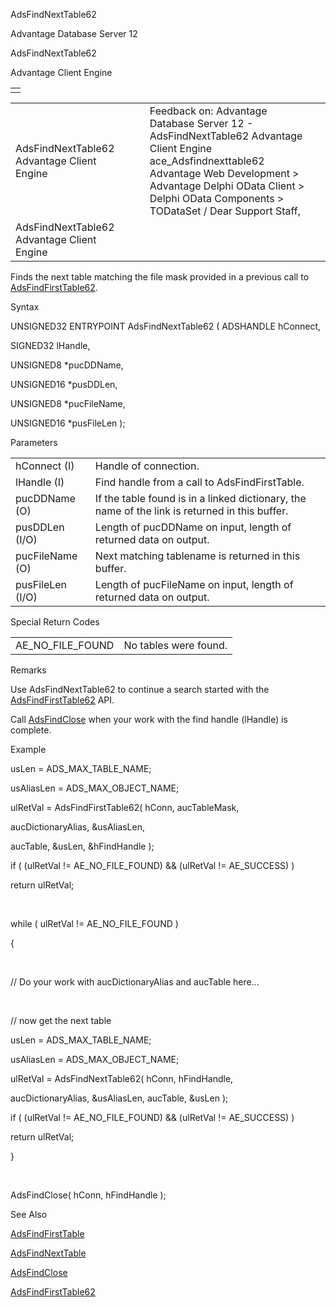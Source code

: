 AdsFindNextTable62




Advantage Database Server 12  

AdsFindNextTable62

Advantage Client Engine

|  |
| --- |
|  |

|  |  |  |  |  |
| --- | --- | --- | --- | --- |
| AdsFindNextTable62  Advantage Client Engine |  |  | Feedback on: Advantage Database Server 12 - AdsFindNextTable62 Advantage Client Engine ace\_Adsfindnexttable62 Advantage Web Development > Advantage Delphi OData Client > Delphi OData Components > TODataSet / Dear Support Staff, |  |
| AdsFindNextTable62  Advantage Client Engine |  |  |  |  |

Finds the next table matching the file mask provided in a previous call to [AdsFindFirstTable62](ace_adsfindfirsttable62.htm).

Syntax

UNSIGNED32 ENTRYPOINT AdsFindNextTable62 ( ADSHANDLE hConnect,

SIGNED32 lHandle,

UNSIGNED8 \*pucDDName,

UNSIGNED16 \*pusDDLen,

UNSIGNED8 \*pucFileName,

UNSIGNED16 \*pusFileLen );

Parameters

|  |  |
| --- | --- |
| hConnect (I) | Handle of connection. |
| lHandle (I) | Find handle from a call to AdsFindFirstTable. |
| pucDDName (O) | If the table found is in a linked dictionary, the name of the link is returned in this buffer. |
| pusDDLen (I/O) | Length of pucDDName on input, length of returned data on output. |
| pucFileName (O) | Next matching tablename is returned in this buffer. |
| pusFileLen (I/O) | Length of pucFileName on input, length of returned data on output. |

Special Return Codes

|  |  |
| --- | --- |
| AE\_NO\_FILE\_FOUND | No tables were found. |

Remarks

Use AdsFindNextTable62 to continue a search started with the [AdsFindFirstTable62](ace_adsfindfirsttable62.htm) API.

Call [AdsFindClose](ace_adsfindclose.htm) when your work with the find handle (lHandle) is complete.

Example

usLen = ADS\_MAX\_TABLE\_NAME;

usAliasLen = ADS\_MAX\_OBJECT\_NAME;

ulRetVal = AdsFindFirstTable62( hConn, aucTableMask,

aucDictionaryAlias, &usAliasLen,

aucTable, &usLen, &hFindHandle );

if ( (ulRetVal != AE\_NO\_FILE\_FOUND) && (ulRetVal != AE\_SUCCESS) )

return ulRetVal;

 

while ( ulRetVal != AE\_NO\_FILE\_FOUND )

{

 

// Do your work with aucDictionaryAlias and aucTable here...

 

// now get the next table

usLen = ADS\_MAX\_TABLE\_NAME;

usAliasLen = ADS\_MAX\_OBJECT\_NAME;

ulRetVal = AdsFindNextTable62( hConn, hFindHandle,

aucDictionaryAlias, &usAliasLen, aucTable, &usLen );

if ( (ulRetVal != AE\_NO\_FILE\_FOUND) && (ulRetVal != AE\_SUCCESS) )

return ulRetVal;

}

 

AdsFindClose( hConn, hFindHandle );

See Also

[AdsFindFirstTable](ace_adsfindfirsttable.htm)

[AdsFindNextTable](ace_adsfindnexttable.htm)

[AdsFindClose](ace_adsfindclose.htm)

[AdsFindFirstTable62](ace_adsfindfirsttable62.htm)